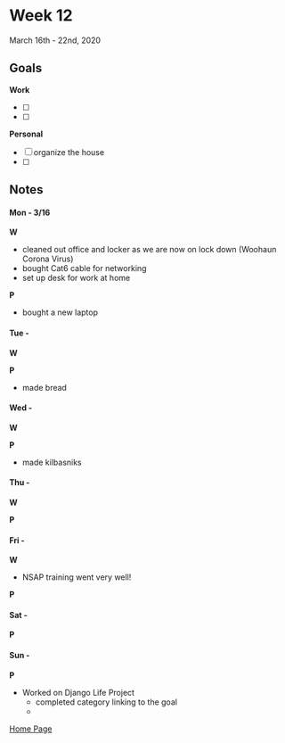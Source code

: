 # Week 12
March 16th - 22nd, 2020

## Goals

**Work**

- [ ] 
- [ ] 

**Personal**

- [ ] organize the house
- [ ] 


## Notes

#### Mon - 3/16 ####

**W**

- cleaned out office and locker as we are now on lock down (Woohaun Corona Virus)
- bought Cat6 cable for networking
- set up desk for work at home

**P**

- bought a new laptop

#### Tue -  ####

**W**

**P**

- made bread

#### Wed -  ####

**W**

**P**

- made kilbasniks

#### Thu -  ####

**W**

**P**

#### Fri -  ####

**W**

- NSAP training went very well!

**P**

#### Sat -  ####

**P**

#### Sun -  ####

**P**

- Worked on Django Life Project
	- completed category linking to the goal
	- 


[Home Page](https://ch3ck3rs.github.io/Goals)
